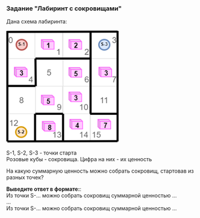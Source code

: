 ### Задание "Лабиринт с сокровищами"
Дана схема лабиринта:

<img src="img/maze-with-T-task.png" width="300">

S-1, S-2, S-3 - точки старта \
Розовые кубы - сокровища. Цифра на них - их ценность

На какую суммарную ценность можно собрать сокровищ, стартовав из разных точек?

**Выведите ответ в формате:**: \
Из точки S-... можно собрать сокровищ суммарной ценностью ... \
... \
Из точки S-... можно собрать сокровищ суммарной ценностью ...

